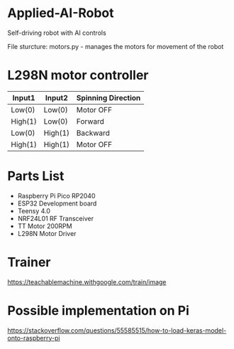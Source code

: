# Applied-AI-Robot                                                             

Self-driving robot with AI controls

File sturcture:
motors.py - manages the motors for movement of the robot

# L298N motor controller

| Input1  | Input2  | Spinning Direction |
| ------- | ------- | ------------------ |
| Low(0)	| Low(0)	| Motor OFF          |
| High(1) |	Low(0)  | Forward            |
| Low(0)  |	High(1) | Backward           |
| High(1) |	High(1) | Motor OFF          |

# Parts List
- Raspberry Pi Pico RP2040
- ESP32 Development board
- Teensy 4.0
- NRF24L01 RF Transceiver
- TT Motor 200RPM
- L298N Motor Driver

# Trainer
https://teachablemachine.withgoogle.com/train/image

# Possible implementation on Pi
https://stackoverflow.com/questions/55585515/how-to-load-keras-model-onto-raspberry-pi

